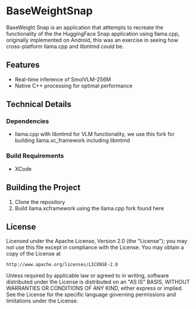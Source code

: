 # BaseWeightSnap

BaseWeight Snap is an  application that atttempts to recreate the functionality of the the HuggingFace Snap application using llama.cpp,
originally implemented on Android, this was an exercise in seeing how cross-platform llama.cpp and libmtmd could be.

## Features

- Real-time inference of SmolVLM-256M  
- Native C++ processing for optimal performance

## Technical Details

### Dependencies

- llama.cpp with libmtmd for VLM functionality, we use this fork for building llama.xc_framework including libmtmd

### Build Requirements

- XCode

## Building the Project

1. Clone the repository
2. Build llama.xcframework using the llama.cpp fork found here

## License

Licensed under the Apache License, Version 2.0 (the "License");
you may not use this file except in compliance with the License.
You may obtain a copy of the License at

    http://www.apache.org/licenses/LICENSE-2.0

Unless required by applicable law or agreed to in writing, software
distributed under the License is distributed on an "AS IS" BASIS,
WITHOUT WARRANTIES OR CONDITIONS OF ANY KIND, either express or implied.
See the License for the specific language governing permissions and
limitations under the License.
